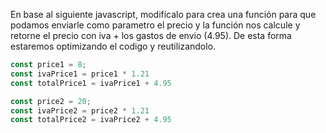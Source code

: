 En base al siguiente javascript, modifícalo para crea una función para que podamos enviarle como parametro el precio y la función nos calcule y retorne el precio con iva + los gastos de envio (4.95). De esta forma estaremos optimizando el codigo y reutilizandolo.

```js
const price1 = 8;
const ivaPrice1 = price1 * 1.21
const totalPrice1 = ivaPrice1 + 4.95

const price2 = 20;
const ivaPrice2 = price2 * 1.21
const totalPrice2 = ivaPrice2 + 4.95
```